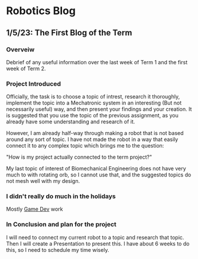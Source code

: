 # Robotics Blog 

## 1/5/23: The First Blog of the Term

### Overveiw

Debrief of any useful information over the last week of Term 1 and the first week of Term 2. 

### Project Introduced

Officially, the task is to choose a topic of intrest, research it thoroughly, implement the topic into a Mechatronic system in an interesting (But not necessarily useful) way, and then present your findings and your creation. It is suggested that you use the topic of the previous assignment, as you already have some understanding and research of it. 

However, I am already half-way through making a robot that is not based around any sort of topic. I have not made the robot in a way that easily connect it to any complex topic which brings me to the question:

"How is my project actually connected to the term project?"

My last topic of interest of Biomechanical Engineering does not have very much to with rotating orb, so I cannot use that, and the suggested topics do not mesh well with my design.

### I didn't really do much in the holidays

Mostly [Game Dev](Ham-ish/Y12-Game-Dev-Blog) work 

### In Conclusion and plan for the project

I will need to connect my current robot to a topic and research that topic. Then I will create a Presentation to present this. I have about 6 weeks to do this, so I need to schedule my time wisely.
